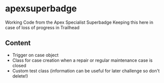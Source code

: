 # apexsuperbadge
Working Code from the Apex Specialist Superbadge
Keeping this here in case of loss of progress in Trailhead

## Content
- Trigger on case object
- Class for case creation when a repair or regular maintenance case is closed
- Custom test class (information can be useful for later challenge so don't delete!)
